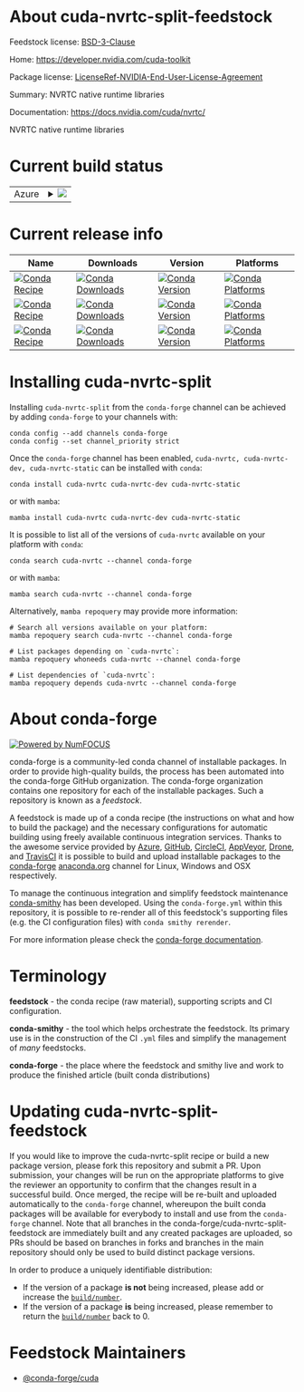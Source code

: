 About cuda-nvrtc-split-feedstock
================================

Feedstock license: [BSD-3-Clause](https://github.com/conda-forge/cuda-nvrtc-feedstock/blob/main/LICENSE.txt)

Home: https://developer.nvidia.com/cuda-toolkit

Package license: [LicenseRef-NVIDIA-End-User-License-Agreement](https://docs.nvidia.com/cuda/eula/index.html)

Summary: NVRTC native runtime libraries

Documentation: https://docs.nvidia.com/cuda/nvrtc/

NVRTC native runtime libraries


Current build status
====================


<table>
    
  <tr>
    <td>Azure</td>
    <td>
      <details>
        <summary>
          <a href="https://dev.azure.com/conda-forge/feedstock-builds/_build/latest?definitionId=19150&branchName=main">
            <img src="https://dev.azure.com/conda-forge/feedstock-builds/_apis/build/status/cuda-nvrtc-feedstock?branchName=main">
          </a>
        </summary>
        <table>
          <thead><tr><th>Variant</th><th>Status</th></tr></thead>
          <tbody><tr>
              <td>linux_64</td>
              <td>
                <a href="https://dev.azure.com/conda-forge/feedstock-builds/_build/latest?definitionId=19150&branchName=main">
                  <img src="https://dev.azure.com/conda-forge/feedstock-builds/_apis/build/status/cuda-nvrtc-feedstock?branchName=main&jobName=linux&configuration=linux%20linux_64_" alt="variant">
                </a>
              </td>
            </tr><tr>
              <td>linux_aarch64</td>
              <td>
                <a href="https://dev.azure.com/conda-forge/feedstock-builds/_build/latest?definitionId=19150&branchName=main">
                  <img src="https://dev.azure.com/conda-forge/feedstock-builds/_apis/build/status/cuda-nvrtc-feedstock?branchName=main&jobName=linux&configuration=linux%20linux_aarch64_" alt="variant">
                </a>
              </td>
            </tr><tr>
              <td>win_64</td>
              <td>
                <a href="https://dev.azure.com/conda-forge/feedstock-builds/_build/latest?definitionId=19150&branchName=main">
                  <img src="https://dev.azure.com/conda-forge/feedstock-builds/_apis/build/status/cuda-nvrtc-feedstock?branchName=main&jobName=win&configuration=win%20win_64_" alt="variant">
                </a>
              </td>
            </tr>
          </tbody>
        </table>
      </details>
    </td>
  </tr>
</table>

Current release info
====================

| Name | Downloads | Version | Platforms |
| --- | --- | --- | --- |
| [![Conda Recipe](https://img.shields.io/badge/recipe-cuda--nvrtc-green.svg)](https://anaconda.org/conda-forge/cuda-nvrtc) | [![Conda Downloads](https://img.shields.io/conda/dn/conda-forge/cuda-nvrtc.svg)](https://anaconda.org/conda-forge/cuda-nvrtc) | [![Conda Version](https://img.shields.io/conda/vn/conda-forge/cuda-nvrtc.svg)](https://anaconda.org/conda-forge/cuda-nvrtc) | [![Conda Platforms](https://img.shields.io/conda/pn/conda-forge/cuda-nvrtc.svg)](https://anaconda.org/conda-forge/cuda-nvrtc) |
| [![Conda Recipe](https://img.shields.io/badge/recipe-cuda--nvrtc--dev-green.svg)](https://anaconda.org/conda-forge/cuda-nvrtc-dev) | [![Conda Downloads](https://img.shields.io/conda/dn/conda-forge/cuda-nvrtc-dev.svg)](https://anaconda.org/conda-forge/cuda-nvrtc-dev) | [![Conda Version](https://img.shields.io/conda/vn/conda-forge/cuda-nvrtc-dev.svg)](https://anaconda.org/conda-forge/cuda-nvrtc-dev) | [![Conda Platforms](https://img.shields.io/conda/pn/conda-forge/cuda-nvrtc-dev.svg)](https://anaconda.org/conda-forge/cuda-nvrtc-dev) |
| [![Conda Recipe](https://img.shields.io/badge/recipe-cuda--nvrtc--static-green.svg)](https://anaconda.org/conda-forge/cuda-nvrtc-static) | [![Conda Downloads](https://img.shields.io/conda/dn/conda-forge/cuda-nvrtc-static.svg)](https://anaconda.org/conda-forge/cuda-nvrtc-static) | [![Conda Version](https://img.shields.io/conda/vn/conda-forge/cuda-nvrtc-static.svg)](https://anaconda.org/conda-forge/cuda-nvrtc-static) | [![Conda Platforms](https://img.shields.io/conda/pn/conda-forge/cuda-nvrtc-static.svg)](https://anaconda.org/conda-forge/cuda-nvrtc-static) |

Installing cuda-nvrtc-split
===========================

Installing `cuda-nvrtc-split` from the `conda-forge` channel can be achieved by adding `conda-forge` to your channels with:

```
conda config --add channels conda-forge
conda config --set channel_priority strict
```

Once the `conda-forge` channel has been enabled, `cuda-nvrtc, cuda-nvrtc-dev, cuda-nvrtc-static` can be installed with `conda`:

```
conda install cuda-nvrtc cuda-nvrtc-dev cuda-nvrtc-static
```

or with `mamba`:

```
mamba install cuda-nvrtc cuda-nvrtc-dev cuda-nvrtc-static
```

It is possible to list all of the versions of `cuda-nvrtc` available on your platform with `conda`:

```
conda search cuda-nvrtc --channel conda-forge
```

or with `mamba`:

```
mamba search cuda-nvrtc --channel conda-forge
```

Alternatively, `mamba repoquery` may provide more information:

```
# Search all versions available on your platform:
mamba repoquery search cuda-nvrtc --channel conda-forge

# List packages depending on `cuda-nvrtc`:
mamba repoquery whoneeds cuda-nvrtc --channel conda-forge

# List dependencies of `cuda-nvrtc`:
mamba repoquery depends cuda-nvrtc --channel conda-forge
```


About conda-forge
=================

[![Powered by
NumFOCUS](https://img.shields.io/badge/powered%20by-NumFOCUS-orange.svg?style=flat&colorA=E1523D&colorB=007D8A)](https://numfocus.org)

conda-forge is a community-led conda channel of installable packages.
In order to provide high-quality builds, the process has been automated into the
conda-forge GitHub organization. The conda-forge organization contains one repository
for each of the installable packages. Such a repository is known as a *feedstock*.

A feedstock is made up of a conda recipe (the instructions on what and how to build
the package) and the necessary configurations for automatic building using freely
available continuous integration services. Thanks to the awesome service provided by
[Azure](https://azure.microsoft.com/en-us/services/devops/), [GitHub](https://github.com/),
[CircleCI](https://circleci.com/), [AppVeyor](https://www.appveyor.com/),
[Drone](https://cloud.drone.io/welcome), and [TravisCI](https://travis-ci.com/)
it is possible to build and upload installable packages to the
[conda-forge](https://anaconda.org/conda-forge) [anaconda.org](https://anaconda.org/)
channel for Linux, Windows and OSX respectively.

To manage the continuous integration and simplify feedstock maintenance
[conda-smithy](https://github.com/conda-forge/conda-smithy) has been developed.
Using the ``conda-forge.yml`` within this repository, it is possible to re-render all of
this feedstock's supporting files (e.g. the CI configuration files) with ``conda smithy rerender``.

For more information please check the [conda-forge documentation](https://conda-forge.org/docs/).

Terminology
===========

**feedstock** - the conda recipe (raw material), supporting scripts and CI configuration.

**conda-smithy** - the tool which helps orchestrate the feedstock.
                   Its primary use is in the construction of the CI ``.yml`` files
                   and simplify the management of *many* feedstocks.

**conda-forge** - the place where the feedstock and smithy live and work to
                  produce the finished article (built conda distributions)


Updating cuda-nvrtc-split-feedstock
===================================

If you would like to improve the cuda-nvrtc-split recipe or build a new
package version, please fork this repository and submit a PR. Upon submission,
your changes will be run on the appropriate platforms to give the reviewer an
opportunity to confirm that the changes result in a successful build. Once
merged, the recipe will be re-built and uploaded automatically to the
`conda-forge` channel, whereupon the built conda packages will be available for
everybody to install and use from the `conda-forge` channel.
Note that all branches in the conda-forge/cuda-nvrtc-split-feedstock are
immediately built and any created packages are uploaded, so PRs should be based
on branches in forks and branches in the main repository should only be used to
build distinct package versions.

In order to produce a uniquely identifiable distribution:
 * If the version of a package **is not** being increased, please add or increase
   the [``build/number``](https://docs.conda.io/projects/conda-build/en/latest/resources/define-metadata.html#build-number-and-string).
 * If the version of a package **is** being increased, please remember to return
   the [``build/number``](https://docs.conda.io/projects/conda-build/en/latest/resources/define-metadata.html#build-number-and-string)
   back to 0.

Feedstock Maintainers
=====================

* [@conda-forge/cuda](https://github.com/orgs/conda-forge/teams/cuda/)

